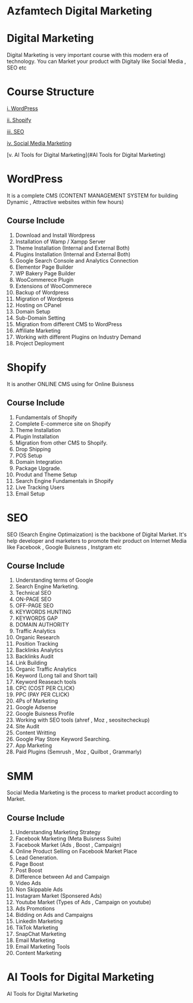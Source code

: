 

# Azfamtech Digital Marketing

# Digital Marketing

Digital Marketing is very important course with this modern era of technology. You can Market your product with Digitaly like Social Media , SEO etc

# Course Structure
[i. WordPress](#Wordpress)

[ii. Shopify](#Shopify)

[iii. SEO](#SEO)

[iv. Social Media Marketing](#SMM)

[v. AI Tools for Digital Marketing](#AI Tools for Digital Marketing)


# WordPress
It is a complete CMS (CONTENT MANAGEMENT SYSTEM for building Dynamic , Attractive websites within few hours)

## Course Include
1. Download and Install Wordpress
2. Installation of Wamp / Xampp Server
3. Theme Installation (Internal and External Both)
4. Plugins Installation (Internal and External Both)
5. Google Search Console and Analytics Connection
6. Elementor Page Builder
7. WP Bakery Page Builder
8. WooCommerece Plugin
9. Extensions of WooCommerece
10. Backup of Wordpress
11. Migration of Wordpress
12. Hosting on CPanel
13. Domain Setup
14. Sub-Domain Setting
15. Migration from different CMS to WordPress
16. Affiliate Marketing
17. Working with different Plugins on Industry Demand
18. Project Deployment

# Shopify
It is another ONLINE CMS using for Online Buisness

## Course Include
1. Fundamentals of Shopify
2. Complete E-commerce site on Shopify
3. Theme Installation
4. Plugin Installation
5. Migration from other CMS to Shopify.
6. Drop Shipping
7. POS Setup
8. Domain Integration
9. Package Upgrade.
10. Produt and Theme Setup
11. Search Engine Fundamentals in Shopify
12. Live Tracking Users
13. Email Setup

# SEO
SEO (Search Engine Optimaization) is the backbone of Digital Market. It's help developer and marketers to promote their product on Internet Media like Facebook , Google Buisness , Instgram etc

## Course Include
1. Understanding terms of Google
2. Search Engine Marketing.
3. Technical SEO
4. ON-PAGE SEO
5. OFF-PAGE SEO
6. KEYWORDS HUNTING
7. KEYWORDS GAP
8. DOMAIN AUTHORITY
9. Traffic Analytics
10. Organic Research
11. Position Tracking
12. Backlinks Analytics
13. Backlinks Audit
14. Link Building
15. Organic Traffic Analytics
16. Keyword (Long tail and Short tail)
17. Keyword Reaseach tools
18. CPC (COST PER CLICK)
19. PPC (PAY PER CLICK)
20. 4Ps of Marketing
21. Google Adsense
22. Google Buisness Profile
23. Working with SEO tools (ahref , Moz , seositecheckup)
24. Site Audit
25. Content Writting
26. Google Play Store Keyword Searching.
27. App Marketing
28. Paid Plugins (Semrush , Moz , Quilbot , Grammarly)

# SMM
Social Media Marketing is the process to market product according to Market.

## Course Include
1. Understanding Marketing Strategy
2. Facebook Marketing (Meta Buisness Suite)
3. Facebook Market (Ads , Boost , Campaign)
4. Online Product Selling on Facebook Market Place
5. Lead Generation.
6. Page Boost
7. Post Boost
8. Difference between Ad and Campaign
9. Video Ads
10. Non Skippable Ads
11. Instagram Market (Sponsered Ads)
12. Youtube Market (Types of Ads , Campaign on youtube)
13. Ads Promotions
14. Bidding on Ads and Campaigns
15. LinkedIn Marketing
16. TikTok Marketing
17. SnapChat Marketing
18. Email Marketing
19. Email Marketing Tools
20. Content Marketing

# AI Tools for Digital Marketing
AI Tools for Digital Marketing
    
